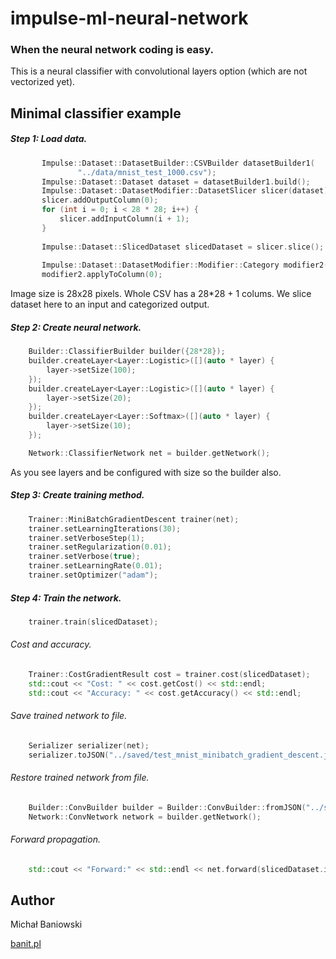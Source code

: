 # impulse-ml-neural-network

### When the neural network coding is easy.

This is a neural classifier with convolutional layers option (which are not vectorized yet).

## Minimal classifier example

##### Step 1: Load data.

```c++
       Impulse::Dataset::DatasetBuilder::CSVBuilder datasetBuilder1(
               "../data/mnist_test_1000.csv");
       Impulse::Dataset::Dataset dataset = datasetBuilder1.build();
       Impulse::Dataset::DatasetModifier::DatasetSlicer slicer(dataset);
       slicer.addOutputColumn(0);
       for (int i = 0; i < 28 * 28; i++) {
           slicer.addInputColumn(i + 1);
       }
   
       Impulse::Dataset::SlicedDataset slicedDataset = slicer.slice();
   
       Impulse::Dataset::DatasetModifier::Modifier::Category modifier2(slicedDataset.output);
       modifier2.applyToColumn(0);
```

Image size is 28x28 pixels. Whole CSV has a 28*28 + 1 colums. We slice dataset here to an input and categorized output.

##### Step 2: Create neural network.

```c++
    Builder::ClassifierBuilder builder({28*28});
    builder.createLayer<Layer::Logistic>([](auto * layer) {
        layer->setSize(100);
    });
    builder.createLayer<Layer::Logistic>([](auto * layer) {
        layer->setSize(20);
    });
    builder.createLayer<Layer::Softmax>([](auto * layer) {
        layer->setSize(10);
    });

    Network::ClassifierNetwork net = builder.getNetwork();
```

As you see layers and be configured with size so the builder also.

##### Step 3: Create training method.

```c++
    Trainer::MiniBatchGradientDescent trainer(net);
    trainer.setLearningIterations(30);
    trainer.setVerboseStep(1);
    trainer.setRegularization(0.01);
    trainer.setVerbose(true);
    trainer.setLearningRate(0.01);
    trainer.setOptimizer("adam");
```

##### Step 4: Train the network.

```c++
    trainer.train(slicedDataset);
```

###### Cost and accuracy.

```c++
    Trainer::CostGradientResult cost = trainer.cost(slicedDataset);
    std::cout << "Cost: " << cost.getCost() << std::endl;
    std::cout << "Accuracy: " << cost.getAccuracy() << std::endl;
```

###### Save trained network to file.

```c++
    Serializer serializer(net);
    serializer.toJSON("../saved/test_mnist_minibatch_gradient_descent.json");
```

###### Restore trained network from file.

```c++
    Builder::ConvBuilder builder = Builder::ConvBuilder::fromJSON("../saved/test_mnist_minibatch_gradient_descent.json");
    Network::ConvNetwork network = builder.getNetwork();
```

###### Forward propagation.

```c++
    std::cout << "Forward:" << std::endl << net.forward(slicedDataset.input.getSampleAt(0)->exportToEigen()) << std::endl;
```

## Author

Michał Baniowski

[banit.pl](https://banit.pl)